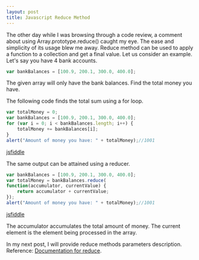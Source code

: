 ```yaml
---
layout: post
title: Javascript Reduce Method
---
```


The other day while I was browsing through a code review, a comment about using Array.prototype.reduce() caught my eye. The ease and simplicity of its usage blew me away. Reduce method can be used to apply a function to a collection and get a final value. Let us consider an example.
Let's say you have 4 bank accounts.

```javascript
var bankBalances = [100.9, 200.1, 300.0, 400.0];
```

The given array will only have the bank balances. Find the total money you have.

The following code finds the total sum using a for loop.

```javascript
var totalMoney = 0;
var bankBalances = [100.9, 200.1, 300.0, 400.0];
for (var i = 0; i < bankBalances.length; i++) {
	totalMoney += bankBalances[i];
}
alert("Amount of money you have: " + totalMoney);//1001
```

[jsfiddle](https://jsfiddle.net/karthik1239/gxy9h054/)

The same output can be attained using a reducer.

```javascript
var bankBalances = [100.9, 200.1, 300.0, 400.0];
var totalMoney = bankBalances.reduce(
function(accumulator, currentValue) {
	return accumulator + currentValue;
});
alert("Amount of money you have: " + totalMoney);//1001
```

[jsfiddle](https://jsfiddle.net/karthik1239/u03s1aLr/)

The accumulator accumulates the total amount of money. The current element is the element being processed in the array.

In my next post, I will provide reduce methods parameters description.
Reference:
[Documentation for reduce](https://developer.mozilla.org/en-US/docs/Web/JavaScript/Reference/Global_Objects/Array/Reduce).
